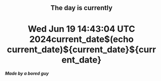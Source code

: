 <h2 align=center>The day is currently</h2>
<h1 align=center><!--TIME BEGIN-->Wed Jun 19 14:43:04 UTC 2024current_date$(echo current_date)${current_date}${current_date}<!--TIME END--></h1>
<h5>Made by a bored guy</h5>
